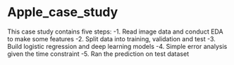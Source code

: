 # Apple_case_study

This case study contains five steps:
  -1. Read image data and conduct EDA to make some features
  -2. Split data into training, validation and test
  -3. Build logistic regression and deep learning models
  -4. Simple error analysis given the time constraint
  -5. Ran the prediction on test dataset
